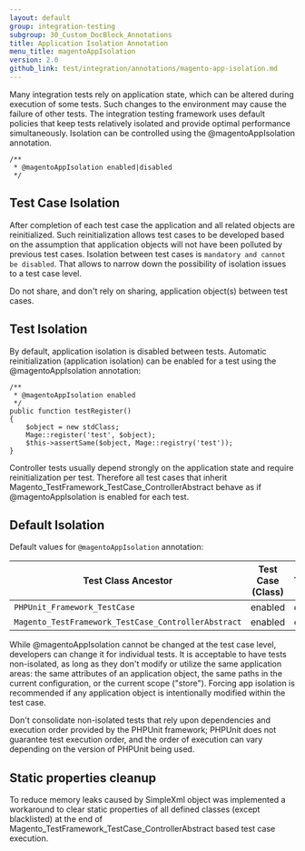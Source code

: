 ```yaml
---
layout: default
group: integration-testing
subgroup: 30_Custom_DocBlock_Annotations
title: Application Isolation Annotation
menu_title: magentoAppIsolation
version: 2.0
github_link: test/integration/annotations/magento-app-isolation.md
---
```


Many integration tests rely on application state, which can be altered during execution of some tests. Such changes to the environment may cause the failure of other tests. The integration testing framework uses default policies that keep tests relatively isolated and provide optimal performance simultaneously. Isolation can be controlled using the @magentoAppIsolation annotation.

``` php?start_inline=1
/**
 * @magentoAppIsolation enabled|disabled
 */
```
 
## Test Case Isolation

After completion of each test case the application and all related objects are reinitialized. Such reinitialization allows test cases to be developed based on the assumption that application objects will not have been polluted by previous test cases. Isolation between test cases is `mandatory and cannot be disabled`. That allows to narrow down the possibility of isolation issues to a test case level.

<div class="bs-callout bs-callout-warning" markdown="1">
Do not share, and don't rely on sharing, application object(s) between test cases.
</div>

## Test Isolation

By default, application isolation is disabled between tests. Automatic reinitialization (application isolation) can be enabled for a test using the @magentoAppIsolation annotation:

``` php?start_inline=1
/**
 * @magentoAppIsolation enabled
 */
public function testRegister()
{
    $object = new stdClass;
    Mage::register('test', $object);
    $this->assertSame($object, Mage::registry('test'));
}
```

Controller tests usually depend strongly on the application state and require reinitialization per test. Therefore all test cases that inherit Magento_TestFramework_TestCase_ControllerAbstract behave as if @magentoAppIsolation is enabled for each test.

## Default Isolation

Default values for `@magentoAppIsolation` annotation:

Test Class Ancestor|Test Case (Class)|Test(Method)
---|---|---
`PHPUnit_Framework_TestCase`|enabled|disabled
`Magento_TestFramework_TestCase_ControllerAbstract`|enabled|enabled

While @magentoAppIsolation cannot be changed at the test case level, developers can change it for individual tests.
It is acceptable to have tests non-isolated, as long as they don't modify or utilize the same application areas: the same attributes of an application object, the same paths in the current configuration, or the current scope ("store"). Forcing app isolation is recommended if any application object is intentionally modified within the test case.

<div class="bs-callout bs-callout-warning" markdown="1">
Don't consolidate non-isolated tests that rely upon dependencies and execution order provided by the PHPUnit framework; PHPUnit does not guarantee test execution order, and the order of execution can vary depending on the version of PHPUnit being used.
</div>

## Static properties cleanup

To reduce memory leaks caused by SimpleXml object was implemented a workaround to clear static properties of all defined classes (except blacklisted) at the end of Magento_TestFramework_TestCase_ControllerAbstract based test case execution.
